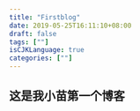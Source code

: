 ```yaml
---
title: "Firstblog"
date: 2019-05-25T16:11:10+08:00
draft: false
tags: [""]
isCJKLanguage: true
categories: [""]
---
```


## 这是我小苗第一个博客